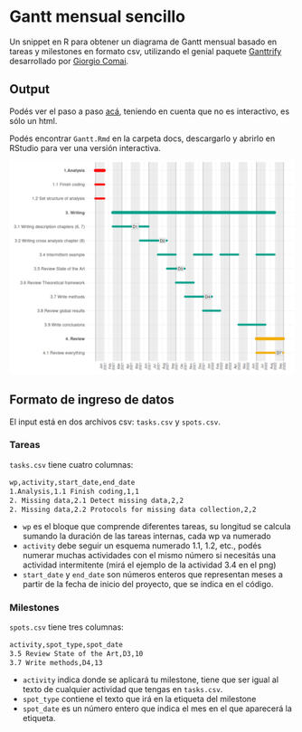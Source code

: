 # Gantt mensual sencillo

Un snippet en R para obtener un diagrama de Gantt mensual basado en tareas y milestones en formato csv, utilizando el genial paquete [Ganttrify](https://github.com/giocomai/ganttrify) desarrollado por [Giorgio Comai](https://github.com/giocomai).

## Output

Podés ver el paso a paso [acá](https://thessaly.github.io/gantt), teniendo en cuenta que no es interactivo, es sólo un html. 

Podés encontrar `Gantt.Rmd` en la carpeta docs, descargarlo y abrirlo en RStudio para ver una versión interactiva.

![](docs/plot.png)

## Formato de ingreso de datos

El input está en dos archivos csv: `tasks.csv` y `spots.csv`.

### Tareas
`tasks.csv` tiene cuatro columnas: 

```
wp,activity,start_date,end_date
1.Analysis,1.1 Finish coding,1,1
2. Missing data,2.1 Detect missing data,2,2
2. Missing data,2.2 Protocols for missing data collection,2,2
```

- `wp` es el bloque que comprende diferentes tareas, su longitud se calcula sumando la duración de las tareas internas, cada wp va numerado
- `activity` debe seguir un esquema numerado 1.1, 1.2, etc., podés numerar muchas actividades con el mismo número si necesitás una actividad intermitente (mirá el ejemplo de la actividad 3.4 en el png)
- `start_date` y `end_date` son números enteros que representan meses a partir de la fecha de inicio del proyecto, que se indica en el código.

### Milestones

`spots.csv` tiene tres columnas: 

```
activity,spot_type,spot_date
3.5 Review State of the Art,D3,10
3.7 Write methods,D4,13
```

- `activity` indica donde se aplicará tu milestone, tiene que ser igual al texto de cualquier actividad que tengas en `tasks.csv`.
- `spot_type` contiene el texto que irá en la etiqueta del milestone
- `spot_date` es un número entero que indica el mes en el que aparecerá la etiqueta.
